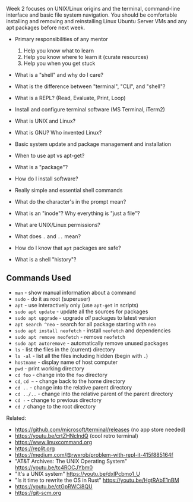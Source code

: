 Week 2 focuses on UNIX/Linux origins and the terminal, command-line
interface and basic file system navigation. You should be comfortable
installing and removing and reinstalling Linux Ubuntu Server VMs and any
apt packages before next week.

* Primary responsibilities of any mentor
  1. Help you know what to learn
  1. Help you know where to learn it (curate resources)
  1. Help you when you get stuck

* What is a "shell" and why do I care?
* What is the difference between "terminal", "CLI", and "shell"?
* What is a REPL? (Read, Evaluate, Print, Loop)
* Install and configure terminal software (MS Terminal, iTerm2)
* What is UNIX and Linux?
* What is GNU? Who invented Linux?
* Basic system update and package management and installation
* When to use apt vs apt-get?
* What is a "package"?
* How do I install software?
* Really simple and essential shell commands
* What do the character's in the prompt mean?
* What is an "inode"? Why everything is "just a file"?
* What are UNIX/Linux permissions?
* What does `.` and `..` mean?
* How do I know that `apt` packages are safe?
* What is a shell "history"?

## Commands Used

* `man` - show manual information about a command
* `sudo` - do it as root (superuser)
* `apt` - use interactively only (use `apt-get` in scripts)
* `sudo apt update` - update all the sources for packages
* `sudo apt upgrade` - upgrade *all* packages to latest version
* `apt search ^neo` - search for all package starting with `neo`
* `sudo apt install neofetch` - install `neofetch` and dependencies
* `sudo apt remove neofetch` - remove `neofetch`
* `sudo apt autoremove` - automatically remove unused packages
* `ls` - list the files in the (current) directory
* `ls -al` - list all the files including hidden (begin with `.`)
* `hostname` - display name of host computer
* `pwd` - print working directory
* `cd foo` - change into the `foo` directory
* `cd`, `cd ~` - change back to the home directory
* `cd ..` - change into the relative parent directory
* `cd ../..` - change into the relative parent of the parent directory
* `cd -` - change to previous directory
* `cd /` change to the root directory

Related:

* https://github.com/microsoft/terminal/releases (no app store needed)
* https://youtu.be/crtZHNclndQ (cool retro terminal)
* https://www.linuxcommand.org
* https://replit.org
* https://medium.com/@rwxrob/problem-with-repl-it-415f885164f
* "AT&T Archives: The UNIX Operating System" https://youtu.be/tc4ROCJYbm0
* "It's a UNIX system" https://youtu.be/dxIPcbmo1_U 
* "Is it time to rewrite the OS in Rust" https://youtu.be/HgtRAbE1nBM
* https://youtu.be/ctGpRWCi8QU
* https://git-scm.org
